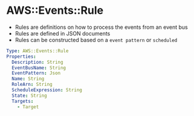 # AWS::Events::Rule

- Rules are definitions on how to process the events from an event bus
- Rules are defined in JSON documents
- Rules can be constructed based on a `event pattern` or `scheduled`

```yaml
Type: AWS::Events::Rule
Properties:
  Description: String
  EventBusName: String
  EventPattern: Json
  Name: String
  RoleArn: String
  ScheduleExpression: String
  State: String
  Targets:
    - Target
```
